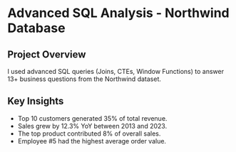 # Advanced SQL Analysis - Northwind Database

## Project Overview
I used advanced SQL queries (Joins, CTEs, Window Functions) to answer 13+ business questions from the Northwind dataset.

## Key Insights
- Top 10 customers generated 35% of total revenue.
- Sales grew by 12.3% YoY between 2013 and 2023.
- The top product contributed 8% of overall sales.
- Employee #5 had the highest average order value.

